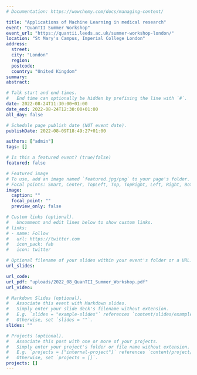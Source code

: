```yaml
---
# Documentation: https://wowchemy.com/docs/managing-content/

title: "Applications of Machine Learning in medical research"
event: "QuanTII Summer Workshop"
event_url: "https://quantii.leeds.ac.uk/summer-workshop-london/"
location: "St Mary's Campus, Imperial College London"
address:
  street: 
  city: "London"
  region:
  postcode:
  country: "United Kingdom"
summary:
abstract:

# Talk start and end times.
#   End time can optionally be hidden by prefixing the line with `#`.
date: 2022-08-24T11:30:00+01:00
date_end: 2022-08-24T12:30:00+01:00
all_day: false

# Schedule page publish date (NOT event date).
publishDate: 2022-08-09T18:49:27+01:00

authors: ["admin"]
tags: []

# Is this a featured event? (true/false)
featured: false

# Featured image
# To use, add an image named `featured.jpg/png` to your page's folder. 
# Focal points: Smart, Center, TopLeft, Top, TopRight, Left, Right, BottomLeft, Bottom, BottomRight.
image:
  caption: ""
  focal_point: ""
  preview_only: false

# Custom links (optional).
#   Uncomment and edit lines below to show custom links.
# links:
# - name: Follow
#   url: https://twitter.com
#   icon_pack: fab
#   icon: twitter

# Optional filename of your slides within your event's folder or a URL.
url_slides:

url_code:
url_pdf: "uploads/2022_08_QuanTII_Summer_Workshop.pdf"
url_video:

# Markdown Slides (optional).
#   Associate this event with Markdown slides.
#   Simply enter your slide deck's filename without extension.
#   E.g. `slides = "example-slides"` references `content/slides/example-slides.md`.
#   Otherwise, set `slides = ""`.
slides: ""

# Projects (optional).
#   Associate this post with one or more of your projects.
#   Simply enter your project's folder or file name without extension.
#   E.g. `projects = ["internal-project"]` references `content/project/deep-learning/index.md`.
#   Otherwise, set `projects = []`.
projects: []
---
```

